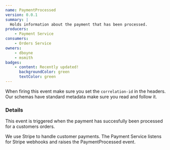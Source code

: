 ```yaml
---
name: PaymentProcessed
version: 0.0.1
summary: |
  Holds information about the payment that has been processed.
producers:
    - Payment Service
consumers:
    - Orders Service
owners:
    - dboyne
    - msmith
badges:
    - content: Recently updated!
      backgroundColor: green
      textColor: green
---
```


<Admonition>When firing this event make sure you set the `correlation-id` in the headers. Our schemas have standard metadata make sure you read and follow it.</Admonition>

### Details

This event is triggered when the payment has succesfully been processed for a customers orders.

We use Stripe to handle customer payments. The Payment Service listens for Stripe webhooks and raises the PaymentProcessed event.

<NodeGraph title="Consumer/Producer Diagram" />

<Schema />